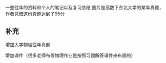 一些往年的资料和个人的笔记以及复习总结
图片是高数下东北大学的某年真题，作者凭借这份真题达到了95分



## 补充

增加大学物理往年真题

增加课件（很多老师布置物理作业是按照习题解答课件来布置的）
